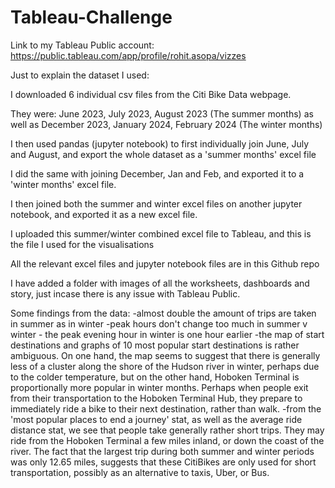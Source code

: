 # Tableau-Challenge

Link to my Tableau Public account: https://public.tableau.com/app/profile/rohit.asopa/vizzes

Just to explain the dataset I used:

I downloaded 6 individual csv files from the Citi Bike Data webpage.

They were:
June 2023, July 2023, August 2023 (The summer months)
as well as 
December 2023, January 2024, February 2024 (The winter months)

I then used pandas (jupyter notebook) to first individually join June, July and August, and export the whole dataset as a 'summer months' excel file 

I did the same with joining December, Jan and Feb, and exported it to a 'winter months' excel file.

I then joined both the summer and winter excel files on another jupyter notebook, and exported it as a new excel file. 

I uploaded this summer/winter combined excel file to Tableau, and this is the file I used for the visualisations 

All the relevant excel files and jupyter notebook files are in this Github repo 

I have added a folder with images of all the worksheets, dashboards and story, just incase there is any issue with Tableau Public.

Some findings from the data:
-almost double the amount of trips are taken in summer as in winter 
-peak hours don't change too much in summer v winter - the peak evening hour in winter is one hour earlier 
-the map of start destinations and graphs of 10 most popular start destinations is rather ambiguous. On one hand, the map seems to 
suggest that there is generally less of a cluster along the shore of the Hudson river in winter, perhaps due to the colder temperature, 
but on the other hand, Hoboken Terminal is proportionally more popular in winter months. Perhaps when people exit from their transportation to the 
Hoboken Terminal Hub, they prepare to immediately ride a bike to their next destination, rather than walk. 
-from the 'most popular places to end a journey' stat, as well as the average ride distance stat, we see that people take generally rather short trips. They may ride from 
the Hoboken Terminal a few miles inland, or down the coast of the river. The fact that the largest trip during both summer and winter periods was only 12.65 miles, suggests that
these CitiBikes are only used for short transportation, possibly as an alternative to taxis, Uber, or Bus.
